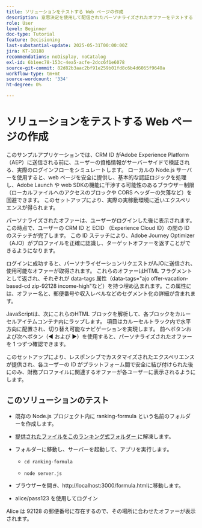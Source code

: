 ```yaml
---
title: ソリューションをテストする Web ページの作成
description: 意思決定を使用して配信されたパーソナライズされたオファーをテストする Web ページ。
role: User
level: Beginner
doc-type: Tutorial
feature: Decisioning
last-substantial-update: 2025-05-31T00:00:00Z
jira: KT-18188
recommendations: noDisplay, noCatalog
exl-id: 6b1eec78-153c-4ea5-acfe-2dcc6f1e6078
source-git-commit: 82d82b3aac2bf91e259b01fd8c6b4d6065f9640a
workflow-type: tm+mt
source-wordcount: '334'
ht-degree: 0%

---
```


# ソリューションをテストする Web ページの作成

このサンプルアプリケーションでは、CRM ID がAdobe Experience Platform（AEP）に送信される前に、ユーザーの資格情報がサーバーサイドで検証される、実際のログインフローをシミュレートします。 ローカルの Node.js サーバーを使用すると、web ページを安全に提供し、基本的な認証ロジックを処理し、Adobe Launch や web SDKの機能に干渉する可能性のあるブラウザー制限（ローカルファイルへのアクセスのブロックや CORS ヘッダーの欠落など）を回避できます。 このセットアップにより、実際の実稼動環境に近いエクスペリエンスが得られます。

パーソナライズされたオファーは、ユーザーがログインした後に表示されます。この時点で、ユーザーの CRM ID と ECID （Experience Cloud ID）の間の ID のステッチが完了します。 この ID ステッチにより、Adobe Journey Optimizer（AJO）がプロファイルを正確に認識し、ターゲットオファーを返すことができるようになります。

ログインに成功すると、パーソナライゼーションリクエストがAJOに送信され、使用可能なオファーが取得されます。 これらのオファーはHTML フラグメントとして返され、それぞれが data-tags 属性（data-tags=&quot;ajo offer-vacation-based-cd zip-92128 income-high&quot;など）を持つ埋め込まれます。この属性には、オファー名と、郵便番号や収入レベルなどのセグメント化の詳細が含まれます。

JavaScriptは、次にこれらのHTML ブロックを解析して、各ブロックをカルーセルアイテムコンテナ内にラップします。 項目はカルーセルトラック内で水平方向に配置され、切り替え可能なナビゲーションを実現します。 前へボタンおよび次へボタン（◀ および ▶）を使用すると、パーソナライズされたオファーを 1 つずつ確認できます。

このセットアップにより、レスポンシブでカスタマイズされたエクスペリエンスが提供され、各ユーザーの ID がプラットフォーム間で安全に結び付けられた後にのみ、財務プロファイルに関連するオファーが各ユーザーに表示されるようにします。

## このソリューションのテスト

* 既存の Node.js プロジェクト内に ranking-formula という名前のフォルダーを作成します。

* [ 提供されたファイルをこのランキング式フォルダー ](assets/ranking-formula.zip) に解凍します。

* フォルダーに移動し、サーバーを起動して、アプリを実行します。
   * `cd ranking-formula`

   * `node server.js`


* ブラウザーを開き、http://localhost:3000/formula.htmlに移動します。

* alice/pass123 を使用してログイン

Alice は 92128 の郵便番号に存在するので、その場所に合わせたオファーが表示されます。
